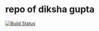 # repo of diksha gupta

[![Build Status](https://dev.azure.com/diksha2547Infy/demoProject/_apis/build/status/diksha-gupta04.repo?branchName=master)](https://dev.azure.com/diksha2547Infy/demoProject/_build/latest?definitionId=1&branchName=master)
